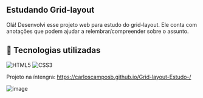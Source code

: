 ## Estudando Grid-layout

Olá! Desenvolvi esse projeto web para estudo do grid-layout. Ele conta com anotações que podem ajudar a relembrar/compreender sobre o assunto.


## 🚀 Tecnologias utilizadas
![HTML5](https://img.shields.io/badge/html5-%23E34F26.svg?style=for-the-badge&logo=html5&logoColor=white)   ![CSS3](https://img.shields.io/badge/css3-%231572B6.svg?style=for-the-badge&logo=css3&logoColor=white)



Projeto na íntengra: https://carloscamposb.github.io/Grid-layout-Estudo-/


![image](https://github.com/carloscamposb/Grid-layout-Estudo-/assets/108171029/312b9218-4a51-4359-a6a0-02c39f804d40)


